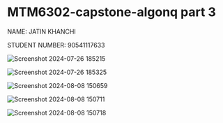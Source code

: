 # MTM6302-capstone-algonq part 3

NAME: JATIN KHANCHI

STUDENT NUMBER: 90541117633

![Screenshot 2024-07-26 185215](https://github.com/user-attachments/assets/2bf927b9-9536-4c23-8b73-56f180baa53f)

![Screenshot 2024-07-26 185325](https://github.com/user-attachments/assets/56c4c572-4b6b-4543-a595-16e294dc3808)

![Screenshot 2024-08-08 150659](https://github.com/user-attachments/assets/da5abfd8-2d97-4486-a384-28dff99677c1)

![Screenshot 2024-08-08 150711](https://github.com/user-attachments/assets/26ac66d5-caf4-42d2-a1d8-448071b7ceb0)

![Screenshot 2024-08-08 150718](https://github.com/user-attachments/assets/286f0d59-80eb-47b1-a655-6786fc598917)
